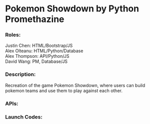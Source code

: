 # Pokemon Showdown by Python Promethazine

### Roles:
Justin Chen: HTML/Bootstrap/JS  
Alex Olteanu: HTML/Python/Database  
Alex Thompson: API/Python/JS  
David Wang: PM, Database/JS  

### Description:
Recreation of the game Pokemon Showdown, where users can build pokemon teams and use them to play against each other.

### APIs:

### Launch Codes:
